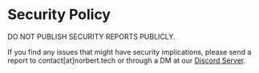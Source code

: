 # Security Policy

DO NOT PUBLISH SECURITY REPORTS PUBLICLY.

If you find any issues that might have security implications, please send a report to contact[at]norbert.tech or 
through a DM at our [Discord Server](https://discord.gg/5dNXfQyACW).

